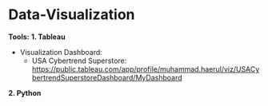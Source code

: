 # Data-Visualization

**Tools:**
**1. Tableau**
  - Visualization Dashboard:
    - USA Cybertrend Superstore: https://public.tableau.com/app/profile/muhammad.haerul/viz/USACybertrendSuperstoreDashboard/MyDashboard
    
**2. Python**
